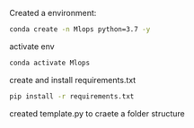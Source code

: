 Created a environment:

```bash
conda create -n Mlops python=3.7 -y
```

activate env
```bash
conda activate Mlops
```

create and install requirements.txt
```bash
pip install -r requirements.txt
```

created template.py to craete a folder structure

